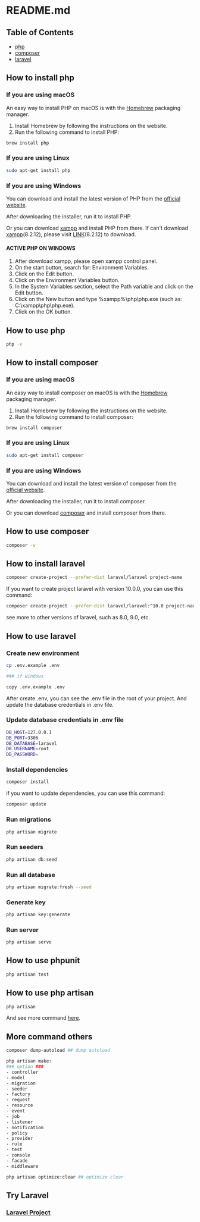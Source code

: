 # README.md

## Table of Contents

* [php](https://www.php.net/)
* [composer](https://getcomposer.org/)
* [laravel](https://laravel.com/)

## How to install php

### If you are using macOS

An easy way to install PHP on macOS is with the [Homebrew](https://brew.sh/) packaging manager.

1. Install Homebrew by following the instructions on the website.
2. Run the following command to install PHP:

```bash
brew install php
```

### If you are using Linux

```bash
sudo apt-get install php
```

### If you are using Windows

You can download and install the latest version of PHP from the [official website](https://www.php.net/downloads.php).

After downloading the installer, run it to install PHP.

Or you can download [xampp](https://www.apachefriends.org/index.html) and install PHP from there.
If can't download [xampp](https://download.com.vn/)(8.2.12), please
visit [LINK](https://download.com.vn/xampp-for-windows-14235)(8.2.12) to download.

#### ACTIVE PHP ON WINDOWS

1. After download xampp, please open xampp control panel.
2. On the start button, search for: Environment Variables.
3. Click on the Edit button.
4. Click on the Environment Variables button.
5. In the System Variables section, select the Path variable and click on the Edit button.
6. Click on the New button and type %xampp%\php\php.exe (such as: C:\xampp\php\php.exe).
7. Click on the OK button.

## How to use php

```bash
php -v
```

## How to install composer

### If you are using macOS

An easy way to install composer on macOS is with the [Homebrew](https://brew.sh/) packaging manager.

1. Install Homebrew by following the instructions on the website.
2. Run the following command to install composer:

```bash
brew install composer
```

### If you are using Linux

```bash
sudo apt-get install composer
```

### If you are using Windows

You can download and install the latest version of composer from
the [official website](https://getcomposer.org/download/).

After downloading the installer, run it to install composer.

Or you can download [composer](https://getcomposer.org/) and install composer from there.

## How to use composer

```bash
composer -v
```

## How to install laravel

```bash
composer create-project --prefer-dist laravel/laravel project-name
```

If you want to create project laravel with version 10.0.0, you can use this command:

```bash
composer create-project --prefer-dist laravel/laravel:^10.0 project-name
```

see more to other versions of laravel, such as 8.0, 9.0, etc.

## How to use laravel

### Create new environment

```bash
cp .env.example .env

### if windows

copy .env.example .env
```

After create .env, you can see the .env file in the root of your project.
And update the database credentials in .env file.

### Update database credentials in .env file

```bash
DB_HOST=127.0.0.1
DB_PORT=3306
DB_DATABASE=laravel
DB_USERNAME=root
DB_PASSWORD=
```

### Install dependencies

```bash
composer install
```

if you want to update dependencies, you can use this command:

```bash
composer update
```

### Run migrations

```bash
php artisan migrate
```

### Run seeders

```bash
php artisan db:seed
```

### Run all database

```bash
php artisan migrate:fresh --seed
```

### Generate key

```bash
php artisan key:generate
```

### Run server

```bash
php artisan serve
```

## How to use phpunit

```bash
php artisan test
```

## How to use php artisan

```bash
php artisan
```

And see more command [here](https://laravel.com/docs/10.x/artisan).

## More command others

```bash
composer dump-autoload ## dump autoload

php artisan make: 
### option ###
- controller
- model
- migration
- seeder
- factory
- request
- resource
- event
- job
- listener
- notification
- policy
- provider
- rule
- test
- console
- facade
- middleware

php artisan optimize:clear ## optimize clear
```
## Try Laravel
### [Laravel Project](https://github.com/dev15K/laravelProject)
